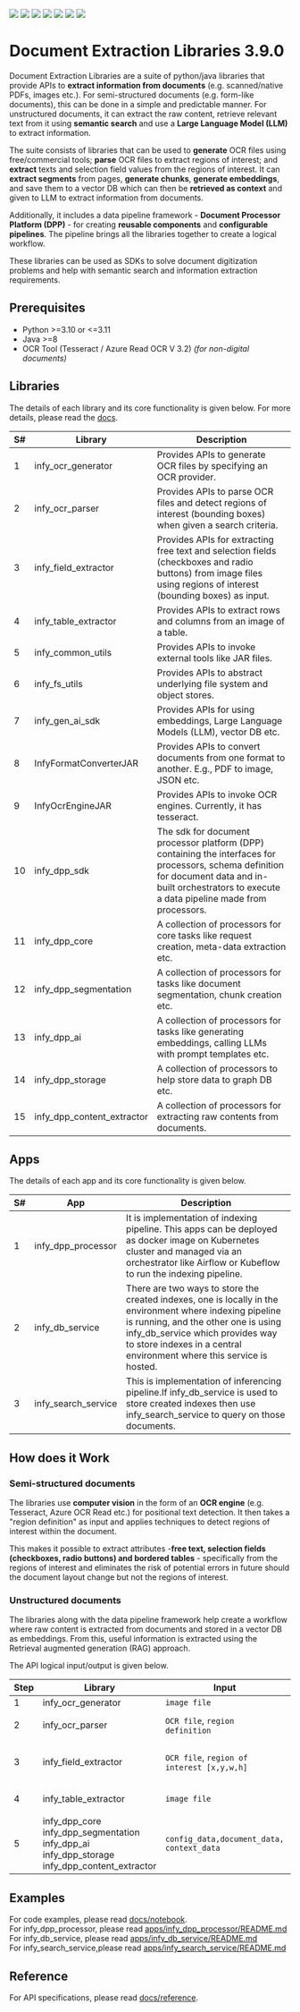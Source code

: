 ![](https://img.shields.io/github/license/Infosys/Document-Extraction-Libraries)
![](https://img.shields.io/github/issues/Infosys/Document-Extraction-Libraries)
![](https://img.shields.io/github/issues-closed/Infosys/Document-Extraction-Libraries)
![](https://img.shields.io/badge/Python-3-blue)
![](https://img.shields.io/github/forks/Infosys/Document-Extraction-Libraries)
![](https://img.shields.io/github/stars/Infosys/Document-Extraction-Libraries)
![](https://img.shields.io/github/last-commit/Infosys/Document-Extraction-Libraries)

# Document Extraction Libraries 3.9.0

Document Extraction Libraries are a suite of python/java libraries that provide APIs to **extract information from documents** (e.g. scanned/native PDFs, images etc.). For semi-structured documents (e.g. form-like documents), this can be done in a simple and predictable manner. For unstructured documents, it can extract the raw content, retrieve relevant text from it using **semantic search** and use a **Large Language Model (LLM)** to extract information.

The suite consists of libraries that can be used to **generate** OCR files using free/commercial tools; **parse** OCR files to extract regions of interest; and **extract** texts and selection field values from the regions of interest. It can **extract segments** from pages, **generate chunks**, **generate embeddings**, and save them to a vector DB which can then be **retrieved as context** and given to LLM to extract information from documents.    

Additionally, it includes a data pipeline framework - **Document Processor Platform (DPP)** - for creating **reusable components** and **configurable pipelines**. The pipeline brings all the libraries together to create a logical workflow.

These libraries can be used as SDKs to solve document digitization problems and help with semantic search and information extraction requirements.

## Prerequisites 

- Python >=3.10 or <=3.11
- Java >=8
- OCR Tool (Tesseract / Azure Read OCR V 3.2) _(for non-digital documents)_

## Libraries

The details of each library and its core functionality is given below. For more details, please read the [docs](docs).

S# | Library	| Description | 
---|-------|---------------|
1 | infy_ocr_generator| Provides APIs to generate OCR files by specifying an OCR provider.
2 | infy_ocr_parser| Provides APIs to parse OCR files and detect regions of interest (bounding boxes) when given a search criteria. 
3| infy_field_extractor|Provides APIs for extracting free text and selection fields (checkboxes and radio buttons) from image files using regions of interest (bounding boxes) as input. 
4| infy_table_extractor|Provides APIs to extract rows and columns from an image of a table.
5| infy_common_utils | Provides APIs to invoke external tools like JAR files.
6| infy_fs_utils | Provides APIs to abstract underlying file system and object stores.
7| infy_gen_ai_sdk | Provides APIs for using embeddings, Large Language Models (LLM), vector DB etc.
8| InfyFormatConverterJAR | Provides APIs to convert documents from one format to another. E.g., PDF to image, JSON etc.
9| InfyOcrEngineJAR | Provides APIs to invoke OCR engines. Currently, it has tesseract. 
10| infy_dpp_sdk|The sdk for document processor platform (DPP) containing the interfaces for processors, schema definition for document data and in-built orchestrators to execute a data pipeline made from processors.
11| infy_dpp_core|A collection of processors for core  tasks like request creation, meta-data extraction etc.
12| infy_dpp_segmentation|A collection of processors for tasks like document segmentation, chunk creation etc.
13| infy_dpp_ai | A collection of processors for tasks like generating embeddings, calling LLMs with prompt templates etc.
14 | infy_dpp_storage | A collection of processors to help store data to graph DB etc. 
15 | infy_dpp_content_extractor | A collection of processors for extracting raw contents from documents. 

## Apps

The details of each app and its core functionality is given below.

S# | App	| Description | 
---|-------|---------------|
1 | infy_dpp_processor| It is implementation of indexing pipeline. This apps can be deployed as docker image on Kubernetes cluster and managed via an orchestrator like Airflow or Kubeflow to run the indexing pipeline.
2 | infy_db_service| There are two ways to store the created indexes, one is locally in the environment where indexing pipeline is running, and the other one is using infy_db_service which provides way to store indexes in a central environment where this service is hosted.
3 | infy_search_service| This is implementation of inferencing pipeline.If infy_db_service is used to store created indexes then use infy_search_service to query on those documents.

## How does it Work

### Semi-structured documents

The libraries use **computer vision** in the form of an **OCR engine** (e.g. Tesseract, Azure OCR Read etc.) for positional text detection. It then takes a "region definition" as input and applies techniques to detect regions of interest within the document. 

This makes it possible to extract attributes -**free text, selection fields (checkboxes, radio buttons) and bordered tables** - specifically from the regions of interest and eliminates the risk of potential errors in future should the document layout change but not the regions of interest. 

### Unstructured documents

The libraries along with the data pipeline framework help create a workflow where raw content is extracted from documents and stored in a vector DB as embeddings. From this, useful information is extracted using the Retrieval augmented generation (RAG) approach. 

The API logical input/output is given below. 

Step |Library | Input | Output  
---|---|---|---|
1 | infy_ocr_generator | `image file` | `OCR file` 
2 | infy_ocr_parser | `OCR file`, `region definition` | `region of interest [x,y,w,h]`
3 | infy_field_extractor | `OCR file`, `region of interest [x,y,w,h]` | `text`, `checkbox state(T/F)`, `radio button state(T/F)` 
4 | infy_table_extractor | `image file` | `table data with rows and cols` 
5  | infy_dpp_core <br/> infy_dpp_segmentation <br/> infy_dpp_ai <br/> infy_dpp_storage <br/> infy_dpp_content_extractor <br/>| `config_data,document_data, context_data` | `document_data, context_data`

## Examples

For code examples, please read [docs/notebook](docs/notebook).  
For infy_dpp_processor, please read [apps/infy_dpp_processor/README.md](apps/infy_dpp_processor/README.md)  
For infy_db_service, please read [apps/infy_db_service/README.md](apps/infy_db_service/README.md)  
For infy_search_service,please read [apps/infy_search_service/README.md](apps/infy_search_service/README.md)  
## Reference

For API specifications, please read [docs/reference](docs/reference).
